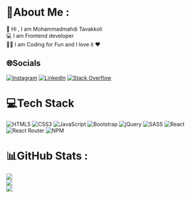 # 💫About Me :
👋 Hi , I am Mohammadmahdi Tavakkoli <br>
💻 I am Frontend developer <br>
👨‍💻 I am Coding for Fun and I love it ❤

## 🌐Socials
[![Instagram](https://img.shields.io/badge/Instagram-%23E4405F.svg?logo=Instagram&logoColor=white)](https://instagram.com/mm_tvkl) [![LinkedIn](https://img.shields.io/badge/LinkedIn-%230077B5.svg?logo=linkedin&logoColor=white)](https://linkedin.com/in/mohammadmahdi-tavakkoli-266b51209/) [![Stack Overflow](https://img.shields.io/badge/-Stackoverflow-FE7A16?logo=stack-overflow&logoColor=white)](https://stackoverflow.com/users/14575348/mahdi-tavakkoli) 

# 💻Tech Stack
![HTML5](https://img.shields.io/badge/html5-%23E34F26.svg?style=flat&logo=html5&logoColor=white) ![CSS3](https://img.shields.io/badge/css3-%231572B6.svg?style=flat&logo=css3&logoColor=white) ![JavaScript](https://img.shields.io/badge/javascript-%23323330.svg?style=flat&logo=javascript&logoColor=%23F7DF1E) ![Bootstrap](https://img.shields.io/badge/bootstrap-%23563D7C.svg?style=flat&logo=bootstrap&logoColor=white) ![jQuery](https://img.shields.io/badge/jquery-%230769AD.svg?style=flat&logo=jquery&logoColor=white) ![SASS](https://img.shields.io/badge/SASS-hotpink.svg?style=flat&logo=SASS&logoColor=white) ![React](https://img.shields.io/badge/react-%2320232a.svg?style=flat&logo=react&logoColor=%2361DAFB) ![React Router](https://img.shields.io/badge/React_Router-CA4245?style=flat&logo=react-router&logoColor=white) ![NPM](https://img.shields.io/badge/NPM-%23000000.svg?style=flat&logo=npm&logoColor=white)
# 📊GitHub Stats :
![](https://github-readme-stats.vercel.app/api?username=Mahdi-Tavakkoli&theme=slateorange&hide_border=false&include_all_commits=false&count_private=false)<br/>
![](https://github-readme-streak-stats.herokuapp.com/?user=Mahdi-Tavakkoli&theme=slateorange&hide_border=false)<br/>
![](https://github-readme-stats.vercel.app/api/top-langs/?username=Mahdi-Tavakkoli&theme=slateorange&hide_border=false&include_all_commits=false&count_private=false&layout=compact)

